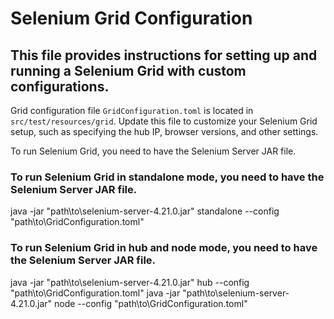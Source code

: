 # Selenium Grid Configuration
## This file provides instructions for setting up and running a Selenium Grid with custom configurations.

Grid configuration file `GridConfiguration.toml` is located in `src/test/resources/grid`. 
Update this file to customize your Selenium Grid setup, such as specifying the hub IP, browser versions, and other settings.

To run Selenium Grid, you need to have the Selenium Server JAR file.


### To run Selenium Grid in standalone mode, you need to have the Selenium Server JAR file.
java -jar "path\to\selenium-server-4.21.0.jar" standalone --config "path\to\GridConfiguration.toml"

### To run Selenium Grid in hub and node mode, you need to have the Selenium Server JAR file.
java -jar "path\to\selenium-server-4.21.0.jar" hub --config "path\to\GridConfiguration.toml"
java -jar "path\to\selenium-server-4.21.0.jar" node --config "path\to\GridConfiguration.toml"
